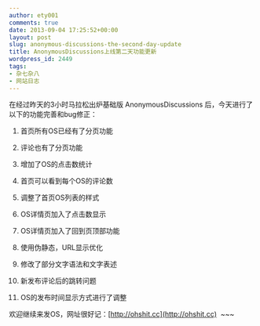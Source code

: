 ```yaml
---
author: ety001
comments: true
date: 2013-09-04 17:25:52+00:00
layout: post
slug: anonymous-discussions-the-second-day-update
title: AnonymousDiscussions上线第二天功能更新
wordpress_id: 2449
tags:
- 杂七杂八
- 网站日志
---
```


在经过昨天的3小时马拉松出炉基础版 AnonymousDiscussions 后，今天进行了以下的功能完善和bug修正：

  1. 首页所有OS已经有了分页功能


  2. 评论也有了分页功能


  3. 增加了OS的点击数统计


  4. 首页可以看到每个OS的评论数


  5. 调整了首页OS列表的样式


  6. OS详情页加入了点击数显示


  7. OS详情页加入了回到页顶部功能


  8. 使用伪静态，URL显示优化


  9. 修改了部分文字语法和文字表述


  10. 新发布评论后的跳转问题


  11. OS的发布时间显示方式进行了调整

欢迎继续来发OS，网址很好记：[http://ohshit.cc](http://ohshit.cc)  ~~~
